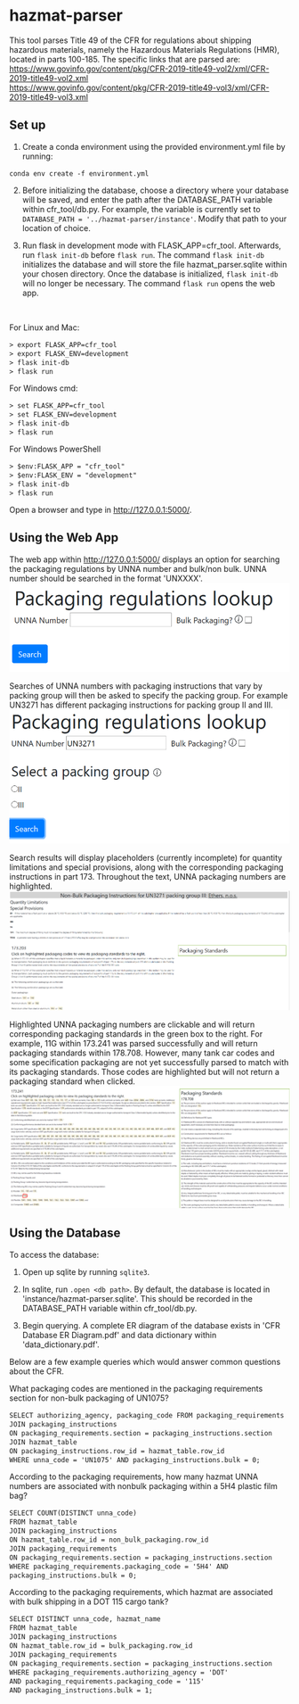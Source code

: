 # hazmat-parser

This tool parses Title 49 of the CFR for regulations about shipping hazardous materials, namely the Hazardous Materials Regulations (HMR), located in parts 100-185. The specific links that are parsed are:<br>
https://www.govinfo.gov/content/pkg/CFR-2019-title49-vol2/xml/CFR-2019-title49-vol2.xml<br>
https://www.govinfo.gov/content/pkg/CFR-2019-title49-vol3/xml/CFR-2019-title49-vol3.xml


## Set up

1. Create a conda environment using the provided environment.yml file by running:

```
conda env create -f environment.yml
```
2. Before initializing the database, choose a directory where your database will be saved, and enter the path after the DATABASE_PATH variable within cfr_tool/db.py. For example, the variable is currently set to `DATABASE_PATH = '../hazmat-parser/instance'`. Modify that path to your location of choice. 

2. Run flask in development mode with FLASK_APP=cfr_tool. Afterwards,  run `flask init-db` before `flask run`. The command `flask init-db` initializes the database and will store the file hazmat_parser.sqlite within your chosen directory. Once the database is initialized, `flask init-db` will no longer be necessary. The command `flask run` opens the web app.
<br>

For Linux and Mac:
```
> export FLASK_APP=cfr_tool
> export FLASK_ENV=development
> flask init-db
> flask run
```
For Windows cmd:
```
> set FLASK_APP=cfr_tool
> set FLASK_ENV=development
> flask init-db
> flask run
```
For Windows PowerShell
```
> $env:FLASK_APP = "cfr_tool"
> $env:FLASK_ENV = "development"
> flask init-db
> flask run
```
Open a browser and type in http://127.0.0.1:5000/.

## Using the Web App

The web app within http://127.0.0.1:5000/ displays an option for searching the packaging regulations by UNNA number and bulk/non bulk. UNNA number should be searched in the format 'UNXXXX'.
![unna_search](images/unna_search.PNG)

Searches of UNNA numbers with packaging instructions that vary by packing group will then be asked to specify the packing group. For example UN3271 has different packaging instructions for packing group II and III.
![un3271_pg](images/un3271_pg.PNG)

Search results will display placeholders (currently incomplete) for quantity limitations and special provisions, along with the corresponding packaging instructions in part 173. Throughout the text, UNNA packaging numbers are highlighted.
![un3271_pgiii_nonbulk](images/un3271_pgiii_nonbulk.PNG)

Highlighted UNNA packaging numbers are clickable and will return corresponding packaging standards in the green box to the right. For example, 11G within 173.241 was parsed successfully and will return packaging standards within 178.708. However, many tank car codes and some specification packaging are not yet successfully parsed to match with its packaging standards. Those codes are highlighted but will not return a packaging standard when clicked.
![standards_241_11G](images/standards_241_11G.PNG)

## Using the Database

To access the database:

1. Open up sqlite by running `sqlite3`.

2. In sqlite, run `.open <db path>`. By default, the database is located in 'instance/hazmat-parser.sqlite'. This should be recorded in the DATABASE_PATH variable within cfr_tool/db.py.

3. Begin querying. A complete ER diagram of the database exists in 'CFR Database ER Diagram.pdf' and data dictionary within 'data_dictionary.pdf'.

Below are a few example queries which would answer common questions about the CFR.

What packaging codes are mentioned in the packaging requirements section for non-bulk packaging of UN1075?
```
SELECT authorizing_agency, packaging_code FROM packaging_requirements 
JOIN packaging_instructions
ON packaging_requirements.section = packaging_instructions.section
JOIN hazmat_table
ON packaging_instructions.row_id = hazmat_table.row_id
WHERE unna_code = 'UN1075' AND packaging_instructions.bulk = 0;
```

According to the packaging requirements, how many hazmat UNNA numbers are associated with nonbulk packaging within a 5H4 plastic film bag?
```
SELECT COUNT(DISTINCT unna_code) 
FROM hazmat_table
JOIN packaging_instructions
ON hazmat_table.row_id = non_bulk_packaging.row_id
JOIN packaging_requirements 
ON packaging_requirements.section = packaging_instructions.section
WHERE packaging_requirements.packaging_code = '5H4' AND packaging_instructions.bulk = 0;
```

According to the packaging requirements, which hazmat are associated with bulk shipping in a DOT 115 cargo tank?
```
SELECT DISTINCT unna_code, hazmat_name
FROM hazmat_table
JOIN packaging_instructions
ON hazmat_table.row_id = bulk_packaging.row_id 
JOIN packaging_requirements 
ON packaging_requirements.section = packaging_instructions.section
WHERE packaging_requirements.authorizing_agency = 'DOT'
AND packaging_requirements.packaging_code = '115'
AND packaging_instructions.bulk = 1;
```

